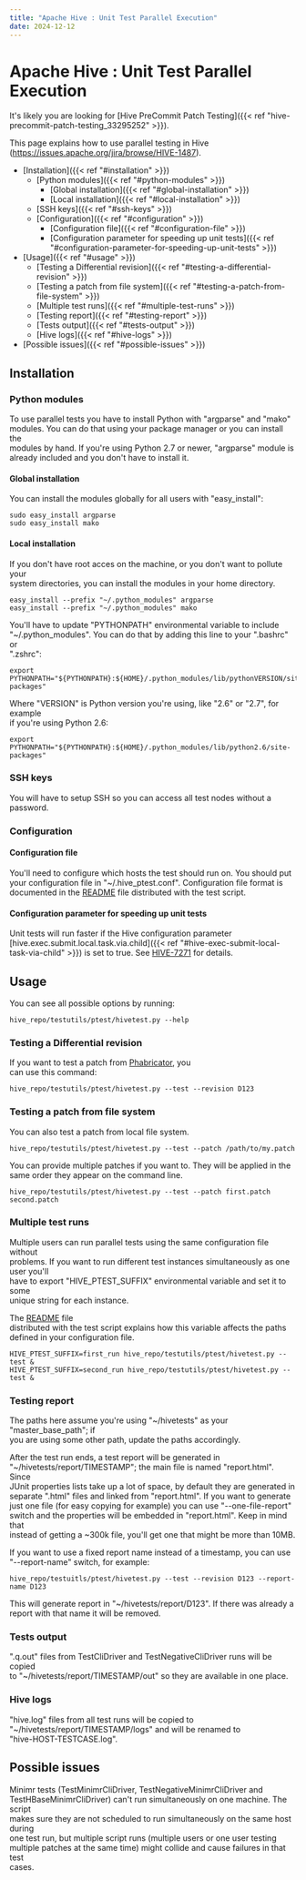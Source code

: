 ```yaml
---
title: "Apache Hive : Unit Test Parallel Execution"
date: 2024-12-12
---
```


# Apache Hive : Unit Test Parallel Execution

It's likely you are looking for [Hive PreCommit Patch Testing]({{< ref "hive-precommit-patch-testing_33295252" >}}).

This page explains how to use parallel testing in Hive (<https://issues.apache.org/jira/browse/HIVE-1487>).

* [Installation]({{< ref "#installation" >}})
	+ [Python modules]({{< ref "#python-modules" >}})
		- [Global installation]({{< ref "#global-installation" >}})
		- [Local installation]({{< ref "#local-installation" >}})
	+ [SSH keys]({{< ref "#ssh-keys" >}})
	+ [Configuration]({{< ref "#configuration" >}})
		- [Configuration file]({{< ref "#configuration-file" >}})
		- [Configuration parameter for speeding up unit tests]({{< ref "#configuration-parameter-for-speeding-up-unit-tests" >}})
* [Usage]({{< ref "#usage" >}})
	+ [Testing a Differential revision]({{< ref "#testing-a-differential-revision" >}})
	+ [Testing a patch from file system]({{< ref "#testing-a-patch-from-file-system" >}})
	+ [Multiple test runs]({{< ref "#multiple-test-runs" >}})
	+ [Testing report]({{< ref "#testing-report" >}})
	+ [Tests output]({{< ref "#tests-output" >}})
	+ [Hive logs]({{< ref "#hive-logs" >}})
* [Possible issues]({{< ref "#possible-issues" >}})

## Installation

### Python modules

To use parallel tests you have to install Python with "argparse" and "mako"  
 modules. You can do that using your package manager or you can install the  
 modules by hand. If you're using Python 2.7 or newer, "argparse" module is  
 already included and you don't have to install it.

#### Global installation

You can install the modules globally for all users with "easy_install":

```
sudo easy_install argparse
sudo easy_install mako

```

#### Local installation

If you don't have root acces on the machine, or you don't want to pollute your  
 system directories, you can install the modules in your home directory.

```
easy_install --prefix "~/.python_modules" argparse
easy_install --prefix "~/.python_modules" mako

```

You'll have to update "PYTHONPATH" environmental variable to include  
 "~/.python_modules". You can do that by adding this line to your ".bashrc" or  
 ".zshrc":

```
export PYTHONPATH="${PYTHONPATH}:${HOME}/.python_modules/lib/pythonVERSION/site-packages"

```

Where "VERSION" is Python version you're using, like "2.6" or "2.7", for example  
 if you're using Python 2.6:

```
export PYTHONPATH="${PYTHONPATH}:${HOME}/.python_modules/lib/python2.6/site-packages"

```

### SSH keys

You will have to setup SSH so you can access all test nodes without a password.

### Configuration

#### Configuration file

You'll need to configure which hosts the test should run on. You should put  
 your configuration file in "~/.hive_ptest.conf". Configuration file format is  
 documented in the [README](https://github.com/apache/hive/blob/trunk/testutils/ptest/README) file distributed with the test script.

#### Configuration parameter for speeding up unit tests

Unit tests will run faster if the Hive configuration parameter  
[hive.exec.submit.local.task.via.child]({{< ref "#hive-exec-submit-local-task-via-child" >}}) is set to true. See [HIVE-7271](https://issues.apache.org/jira/browse/HIVE-7271) for details.

## Usage

You can see all possible options by running:

```
hive_repo/testutils/ptest/hivetest.py --help

```

### Testing a Differential revision

If you want to test a patch from [Phabricator](https://reviews.facebook.net), you  
 can use this command:

```
hive_repo/testutils/ptest/hivetest.py --test --revision D123

```

### Testing a patch from file system

You can also test a patch from local file system.

```
hive_repo/testutils/ptest/hivetest.py --test --patch /path/to/my.patch

```

You can provide multiple patches if you want to. They will be applied in the  
 same order they appear on the command line.

```
hive_repo/testutils/ptest/hivetest.py --test --patch first.patch second.patch

```

### Multiple test runs

Multiple users can run parallel tests using the same configuration file without  
 problems. If you want to run different test instances simultaneously as one user you'll  
 have to export "HIVE_PTEST_SUFFIX" environmental variable and set it to some  
 unique string for each instance.

The [README](https://github.com/apache/hive/blob/trunk/testutils/ptest/README) file  
 distributed with the test script explains how this variable affects the paths  
 defined in your configuration file.

```
HIVE_PTEST_SUFFIX=first_run hive_repo/testutils/ptest/hivetest.py --test &
HIVE_PTEST_SUFFIX=second_run hive_repo/testutils/ptest/hivetest.py --test &

```

### Testing report

The paths here assume you're using "~/hivetests" as your "master_base_path"; if  
 you are using some other path, update the paths accordingly.

After the test run ends, a test report will be generated in  
 "~/hivetests/report/TIMESTAMP"; the main file is named "report.html". Since  
 JUnit properties lists take up a lot of space, by default they are generated in  
 separate ".html" files and linked from "report.html". If you want to generate  
 just one file (for easy copying for example) you can use "--one-file-report"  
 switch and the properties will be embedded in "report.html". Keep in mind that  
 instead of getting a ~300k file, you'll get one that might be more than 10MB.

If you want to use a fixed report name instead of a timestamp, you can use  
 "--report-name" switch, for example:

```
hive_repo/testuitls/ptest/hivetest.py --test --revision D123 --report-name D123

```

This will generate report in "~/hivetests/report/D123". If there was already a  
 report with that name it will be removed.

### Tests output

".q.out" files from TestCliDriver and TestNegativeCliDriver runs will be copied  
 to "~/hivetests/report/TIMESTAMP/out" so they are available in one place.

### Hive logs

"hive.log" files from all test runs will be copied to  
 "~/hivetests/report/TIMESTAMP/logs" and will be renamed to  
 "hive-HOST-TESTCASE.log".

## Possible issues

Minimr tests (TestMinimrCliDriver, TestNegativeMinimrCliDriver and  
 TestHBaseMinimrCliDriver) can't run simultaneously on one machine. The script  
 makes sure they are not scheduled to run simultaneously on the same host during  
 one test run, but multiple script runs (multiple users or one user testing  
 multiple patches at the same time) might collide and cause failures in that test  
 cases.

 

 

